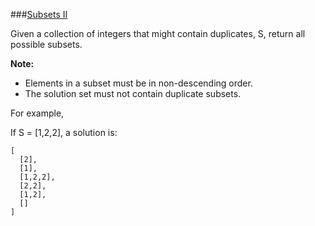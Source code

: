 ###[Subsets II](http://leetcode.com/onlinejudge#question_90)

Given a collection of integers that might contain duplicates, S, return all possible subsets.

**Note:**

* Elements in a subset must be in non-descending order.
* The solution set must not contain duplicate subsets.

For example,

If S = [1,2,2], a solution is:

    [
      [2],
      [1],
      [1,2,2],
      [2,2],
      [1,2],
      []
    ]
